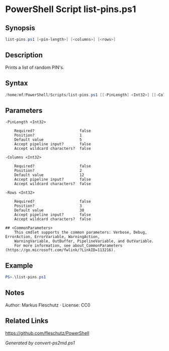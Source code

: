 # PowerShell Script list-pins.ps1

## Synopsis
```powershell
list-pins.ps1 [<pin-length>] [<columns>] [<rows>]
```

## Description
Prints a list of random PIN's.

## Syntax
```powershell
/home/mf/PowerShell/Scripts/list-pins.ps1 [[-PinLength] <Int32>] [[-Columns] <Int32>] [[-Rows] <Int32>] [<CommonParameters>]
```

## Parameters

```
-PinLength <Int32>
    
    Required?                    false
    Position?                    1
    Default value                5
    Accept pipeline input?       false
    Accept wildcard characters?  false
```

```
-Columns <Int32>
    
    Required?                    false
    Position?                    2
    Default value                12
    Accept pipeline input?       false
    Accept wildcard characters?  false
```

```
-Rows <Int32>
    
    Required?                    false
    Position?                    3
    Default value                30
    Accept pipeline input?       false
    Accept wildcard characters?  false
```

```
## <CommonParameters>
    This cmdlet supports the common parameters: Verbose, Debug, ErrorAction, ErrorVariable, WarningAction, 
    WarningVariable, OutBuffer, PipelineVariable, and OutVariable.
    For more information, see about_CommonParameters (https://go.microsoft.com/fwlink/?LinkID=113216).
```

## Example
```powershell
PS>.\list-pins.ps1
```


## Notes
Author: Markus Fleschutz · License: CC0

## Related Links
https://github.com/fleschutz/PowerShell

*Generated by convert-ps2md.ps1*

